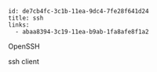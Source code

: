 ```
id: de7cb4fc-3c1b-11ea-9dc4-7fe28f641d24
title: ssh
links:
  - abaa8394-3c19-11ea-b9ab-1fa8afe8f1a2
```

OpenSSH

ssh client
